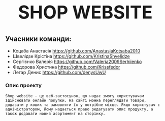 # **<h1 align="center">SHOP WEBSITE</h1>**
## Учасники команди: 
- Коцаба Анастасія
  https://github.com/AnastasiaKotsaba2010
- Швелідзе Крістіна
  https://github.com/KristinaShvelidze
- Сергієнко Валерія
  https://github.com/Valeria2009Serhiienko
- Федорова Христина
  https://github.com/Krissfedor
- Легар Денис
  https://github.com/denysUwU

### Опис проекту
```
Shop website - це веб-застосунок, що надає змогу користувачам здійснювати онлайн покупки. На сайті можна переглядати товари, додавати у кошик та замовляти їх у потрібне місце. Якщо користувач є адміністратором, йому надається право редагувати опис продукту, а також додавати новий асортимент на сторінку.
```

